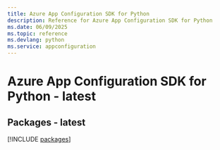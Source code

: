 ```yaml
---
title: Azure App Configuration SDK for Python
description: Reference for Azure App Configuration SDK for Python
ms.date: 06/09/2025
ms.topic: reference
ms.devlang: python
ms.service: appconfiguration
---
```

# Azure App Configuration SDK for Python - latest
## Packages - latest
[!INCLUDE [packages](app-configuration-index.md)]
